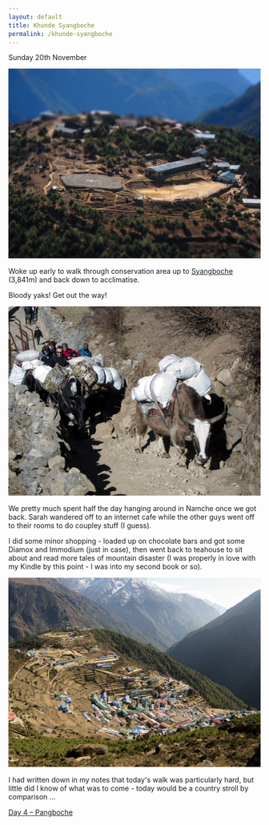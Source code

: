 ```yaml
---
layout: default
title: Khunde Syangboche
permalink: /khunde-syangboche
---
```


Sunday 20th November

![](assets/syangboche.jpg "Syangboche")

Woke up early to walk through conservation area up to [Syangboche](http://en.wikipedia.org/wiki/Syangboche_Airport) (3,841m) and back down to acclimatise.

Bloody yaks! Get out the way!

![](assets/yaks.jpg "Yaks")

We pretty much spent half the day hanging around in Namche once we got back. Sarah wandered off to an internet cafe while the other guys went off to their rooms to do coupley stuff (I guess).

I did some minor shopping - loaded up on chocolate bars and got some Diamox and Immodium (just in case), then went back to teahouse to sit about and read more tales of mountain disaster (I was properly in love with my Kindle by this point - I was into my second book or so).

![](assets/namche2.jpg "Namche")

I had written down in my notes that today's walk was particularly hard, but little did I know of what was to come - today would be a country stroll by comparison ...

[Day 4 – Pangboche](pangboche)
